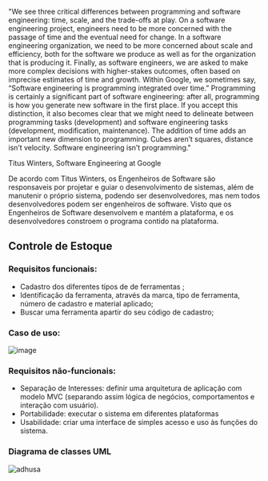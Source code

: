 "We see three critical differences between programming and software engineering: time, scale, and the trade-offs at play. On a software engineering project, engineers need to be more concerned with the passage of time and the eventual need for change. In a software engineering organization, we need to be more concerned about scale and efficiency, both for the software we produce as well as for the organization that is producing it. Finally, as software engineers, we are asked to make more complex decisions with higher-stakes outcomes, often based on imprecise estimates of time and growth. Within Google, we sometimes say, “Software engineering is programming integrated over time.” Programming is certainly a significant part of software engineering: after all, programming is how you generate new software in the first place. If you accept this distinction, it also becomes clear that we might need to delineate between programming tasks (development) and software engineering tasks (development, modification, maintenance). The addition of time adds an important new dimension to programming. Cubes aren’t squares, distance isn’t velocity. Software engineering isn’t programming."

Titus Winters, Software Engineering at Google

De acordo com Titus Winters, os Engenheiros de Software são responsaveis por projetar e guiar o desenvolvimento de sistemas, além de manutenir o próprio sistema, podendo ser desenvolvedores, mas nem todos desenvolvedores podem ser engenheiros de software. Visto que os Engenheiros de Software desenvolvem e mantém a plataforma, e os desenvolvedores constroem o programa contido na plataforma.

## Controle de Estoque

### Requisitos funcionais:
  - Cadastro dos diferentes tipos de de ferramentas ;
  - Identificação da ferramenta, através da marca, tipo de ferramenta, número de cadastro e material aplicado;
  - Buscar uma ferramenta apartir do seu código de cadastro;

### Caso de uso:

![image](https://user-images.githubusercontent.com/102214439/186032125-2da13cf4-5e07-4f6b-801f-f7f67c71d355.png)

### Requisitos não-funcionais:
- Separação de Interesses: definir uma arquitetura de aplicação com modelo MVC (separando assim lógica de negócios, comportamentos e interação com usuário).
- Portabilidade: executar o sistema em diferentes plataformas
- Usabilidade: criar uma interface de simples acesso e uso às funções do sistema.

### Diagrama de classes UML

![adhusa](https://user-images.githubusercontent.com/102214439/190829530-eb2a095e-8b0a-4f37-bf7e-28c2d57924df.jpg)











